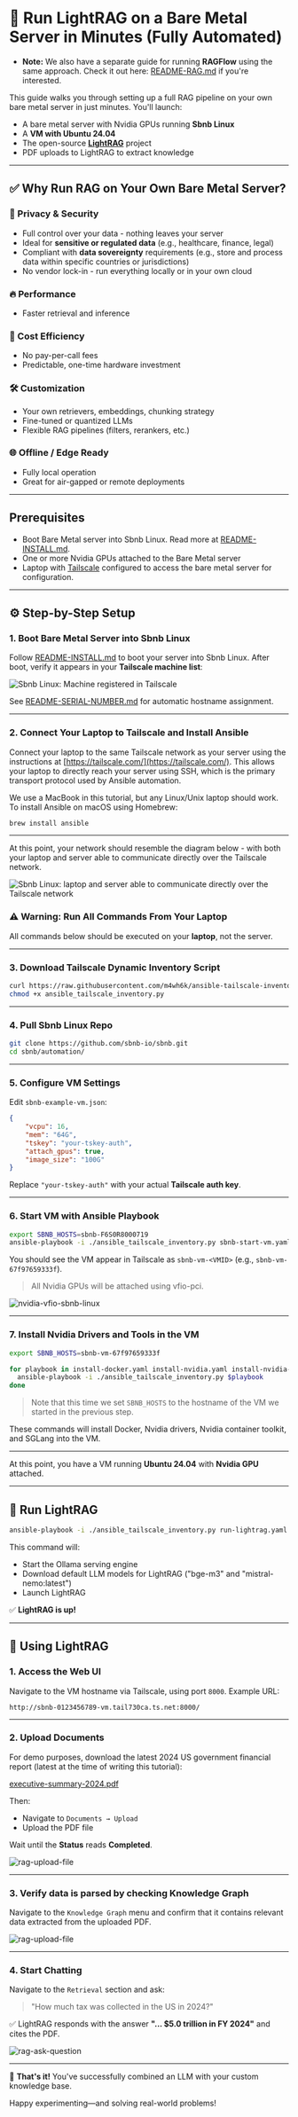 
# 🚀 Run LightRAG on a Bare Metal Server in Minutes (Fully Automated)

* **Note:** We also have a separate guide for running **RAGFlow** using the same approach. Check it out here: [README-RAG.md](README-RAG.md) if you're interested.

This guide walks you through setting up a full RAG pipeline on your own bare metal server in just minutes. You'll launch:

- A bare metal server with Nvidia GPUs running **Sbnb Linux**
- A **VM with Ubuntu 24.04**
- The open-source [**LightRAG**](https://github.com/HKUDS/LightRAG) project
- PDF uploads to LightRAG to extract knowledge

---

## ✅ Why Run RAG on Your Own Bare Metal Server?

### 🔐 Privacy & Security
- Full control over your data - nothing leaves your server  
- Ideal for **sensitive or regulated data** (e.g., healthcare, finance, legal)  
- Compliant with **data sovereignty** requirements (e.g., store and process data within specific countries or jurisdictions)  
- No vendor lock-in - run everything locally or in your own cloud  

### 🔥 Performance
- Faster retrieval and inference

### 💸 Cost Efficiency
- No pay-per-call fees
- Predictable, one-time hardware investment

### 🛠️ Customization
- Your own retrievers, embeddings, chunking strategy
- Fine-tuned or quantized LLMs
- Flexible RAG pipelines (filters, rerankers, etc.)

### 🌐 Offline / Edge Ready
- Fully local operation
- Great for air-gapped or remote deployments

---

## Prerequisites

- Boot Bare Metal server into Sbnb Linux. Read more at [README-INSTALL.md](README-INSTALL.md).
- One or more Nvidia GPUs attached to the Bare Metal server
- Laptop with [Tailscale](https://tailscale.com/) configured to access the bare metal server for configuration.

---

## ⚙️ Step-by-Step Setup

### 1. Boot Bare Metal Server into Sbnb Linux

Follow [README-INSTALL.md](README-INSTALL.md) to boot your server into Sbnb Linux. After boot, verify it appears in your **Tailscale machine list**:

![Sbnb Linux: Machine registered in Tailscale](images/serial-number-tailscale.png)

See [README-SERIAL-NUMBER.md](README-SERIAL-NUMBER.md) for automatic hostname assignment.

---

### 2. Connect Your Laptop to Tailscale and Install Ansible

Connect your laptop to the same Tailscale network as your server using the instructions at [https://tailscale.com/](https://tailscale.com/). This allows your laptop to directly reach your server using SSH, which is the primary transport protocol used by Ansible automation.

We use a MacBook in this tutorial, but any Linux/Unix laptop should work.  
To install Ansible on macOS using Homebrew:

```sh
brew install ansible
```
---

At this point, your network should resemble the diagram below - with both your laptop and server able to communicate directly over the Tailscale network.

![Sbnb Linux: laptop and server able to communicate directly over the Tailscale network](images/sbnb-control.png)

### ⚠️ Warning: Run All Commands From Your Laptop

All commands below should be executed on your **laptop**, not the server.

---

### 3. Download Tailscale Dynamic Inventory Script

```sh
curl https://raw.githubusercontent.com/m4wh6k/ansible-tailscale-inventory/refs/heads/main/ansible_tailscale_inventory.py -O
chmod +x ansible_tailscale_inventory.py
```

---

### 4. Pull Sbnb Linux Repo

```sh
git clone https://github.com/sbnb-io/sbnb.git
cd sbnb/automation/
```

---

### 5. Configure VM Settings

Edit `sbnb-example-vm.json`:

```json
{
    "vcpu": 16,
    "mem": "64G",
    "tskey": "your-tskey-auth",
    "attach_gpus": true,
    "image_size": "100G"
}
```

Replace `"your-tskey-auth"` with your actual **Tailscale auth key**.

---

### 6. Start VM with Ansible Playbook

```sh
export SBNB_HOSTS=sbnb-F6S0R8000719
ansible-playbook -i ./ansible_tailscale_inventory.py sbnb-start-vm.yaml
```

You should see the VM appear in Tailscale as `sbnb-vm-<VMID>` (e.g., `sbnb-vm-67f97659333f`).

> All Nvidia GPUs will be attached using vfio-pci.

![nvidia-vfio-sbnb-linux](images/nvidia-vfio-sbnb-linux.png)

---

### 7. Install Nvidia Drivers and Tools in the VM

```bash
export SBNB_HOSTS=sbnb-vm-67f97659333f

for playbook in install-docker.yaml install-nvidia.yaml install-nvidia-container-toolkit.yaml; do
  ansible-playbook -i ./ansible_tailscale_inventory.py $playbook
done
```

> Note that this time we set `SBNB_HOSTS` to the hostname of the VM we started in the previous step.

These commands will install Docker, Nvidia drivers, Nvidia container toolkit, and SGLang into the VM.

---

At this point, you have a VM running **Ubuntu 24.04** with **Nvidia GPU** attached.

---

## 🔁 Run LightRAG

```bash
ansible-playbook -i ./ansible_tailscale_inventory.py run-lightrag.yaml
```

This command will:

- Start the Ollama serving engine
- Download default LLM models for LightRAG ("bge-m3" and "mistral-nemo:latest")
- Launch LightRAG

✅ **LightRAG is up!**

---

## 🧠 Using LightRAG

### 1. Access the Web UI

Navigate to the VM hostname via Tailscale, using port `8000`. Example URL:

```
http://sbnb-0123456789-vm.tail730ca.ts.net:8000/
```

---

### 2. Upload Documents

For demo purposes, download the latest 2024 US government financial report (latest at the time of writing this tutorial):  

[executive-summary-2024.pdf](https://www.fiscal.treasury.gov/files/reports-statements/financial-report/2024/executive-summary-2024.pdf)

Then:

- Navigate to `Documents → Upload`
- Upload the PDF file

Wait until the **Status** reads **Completed**.

![rag-upload-file](images/lightrag-upload-file.png)

---

### 3. Verify data is parsed by checking Knowledge Graph

Navigate to the `Knowledge Graph` menu and confirm that it contains relevant data extracted from the uploaded PDF.

![rag-upload-file](images/lightrag-knowledge-graph.png)

---

### 4. Start Chatting

Navigate to the `Retrieval` section and ask:

> "How much tax was collected in the US in 2024?"

✅ LightRAG responds with the answer **"... $5.0 trillion in FY 2024"** and cites the PDF.

![rag-ask-question](images/lightrag-ask-question.png)

---

🎉 **That's it!** You've successfully combined an LLM with your custom knowledge base.

Happy experimenting—and solving real-world problems!
